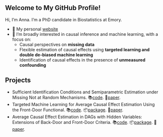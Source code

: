 
## Welcome to My GitHub Profile!

Hi, I’m Anna. I’m a PhD candidate in Biostatistics at Emory.

- 👩 My personal [website](https://guoanna.com/)
- 🔭 I’m broadly interested in causal inference and machine learning,
  with a focus on:
  - Causal perspectives on **missing data**
  - Flexible estimation of causal effects using **targeted learning and
    double de-biased machine learning**
  - Identification of causal effects in the presence of **unmeasured
    confounding**

## Projects

- Sufficient Identification Conditions and Semiparametric Estimation
  under Missing Not at Random Mechanisms.
  📚[code](https://github.com/annaguo-bios/criss-cross-model-code).
  📄[paper](https://proceedings.mlr.press/v216/guo23a.html).
- Targeted Machine Learning for Average Causal Effect Estimation Using
  the Front-Door Functional.
  📚[code](https://github.com/annaguo-bios/TMLE-Front-Door).
  📦[package](https://github.com/annaguo-bios/fdtmle).
  📄[paper](https://arxiv.org/abs/2312.10234).
- Average Causal Effect Estimation in DAGs with Hidden Variables:
  Extensions of Back-Door and Front-Door Criteria.
  📚[code](https://github.com/annaguo-bios/ADMGs-Estimation-paper).
  📦[package](https://github.com/annaguo-bios/flexCausal).
  📄[paper](https://arxiv.org/pdf/2409.03962).

